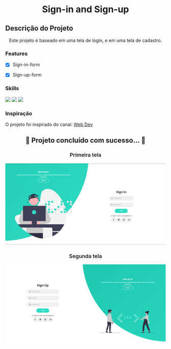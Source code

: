 <h1 align="center">Sign-in and Sign-up</h1>


## Descrição do Projeto
<p align="center">Este projeto é baseado em uma tela de login, e em uma tela de cadastro.</p>

### Features

- [x] Sign-in-form
- [x] Sign-up-form


### Skills
<div>
<img src="https://img.shields.io/badge/HTML5-E34F26?style=for-the-badge&logo=html5&logoColor=white">
<img src="https://img.shields.io/badge/CSS-0916ca?&style=for-the-badge&logo=css3&logoColor=white">
<img src="https://img.shields.io/badge/JavaScript-F7DF1E?style=for-the-badge&logo=javascript&logoColor=black">
</div>

### Inspiração
<p> O projeto foi inspirado do canal: <a href="https://youtu.be/I5_T547tHf0">Web Dev</a></p>



<h2 align="center"> 
	 🚀 Projeto concluído com sucesso... 🚀
</h2>


<h3 align="center" style="font-weight: 600";>Primeira tela</h3>
<img src="img/img01.png">

<h3 align="center" style="font-weight: 600";>Segunda tela</h3>
<img src="img/img02.png">
